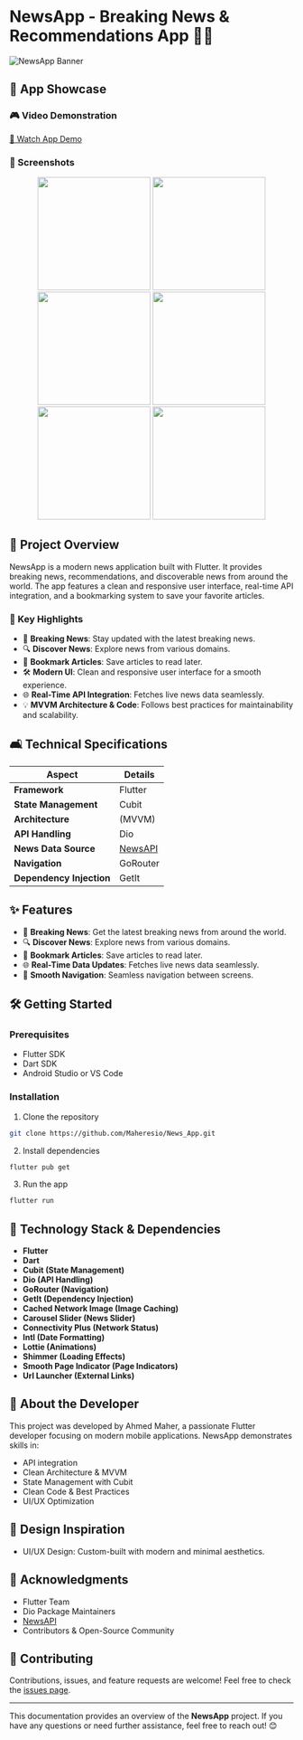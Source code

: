 # NewsApp - Breaking News & Recommendations App 📰✨

![NewsApp Banner](news.jpg)

## 🎥 App Showcase

### 🎮 Video Demonstration
[🎥 Watch App Demo](https://drive.google.com/file/d/1w1aP2trNPkTYxR_LYr6iDiHcDmglTPP-/view?usp=sharing)

### 📱 Screenshots
<p align="center">
  <img src="1.jpeg" width="200" />
  <img src="2.jpeg" width="200" />
  <img src="3.jpeg" width="200" />
  <img src="4.jpeg" width="200" />
  <img src="5.png" width="200" />
  <img src="6.png" width="200" />
</p>

## 🚀 Project Overview

NewsApp is a modern news application built with Flutter. It provides breaking news, recommendations, and discoverable news from around the world. The app features a clean and responsive user interface, real-time API integration, and a bookmarking system to save your favorite articles.

### 🔑 Key Highlights
- 📰 **Breaking News**: Stay updated with the latest breaking news.
- 🔍 **Discover News**: Explore news from various domains.
- 📌 **Bookmark Articles**: Save articles to read later.
- 🛠️ **Modern UI**: Clean and responsive user interface for a smooth experience.
- 🌐 **Real-Time API Integration**: Fetches live news data seamlessly.
- 💡 **MVVM Architecture & Code**: Follows best practices for maintainability and scalability.

## 🛋️ Technical Specifications

| Aspect | Details |
|--------|---------|
| **Framework** | Flutter |
| **State Management** | Cubit |
| **Architecture** |(MVVM) |
| **API Handling** | Dio |
| **News Data Source** | [NewsAPI](https://newsapi.org/) |
| **Navigation** | GoRouter |
| **Dependency Injection** | GetIt |

## ✨ Features

- 📰 **Breaking News**: Get the latest breaking news from around the world.
- 🔍 **Discover News**: Explore news from various domains.
- 📌 **Bookmark Articles**: Save articles to read later.
- 🌐 **Real-Time Data Updates**: Fetches live news data seamlessly.
- 🔄 **Smooth Navigation**: Seamless navigation between screens.

## 🛠️ Getting Started

### Prerequisites
- Flutter SDK
- Dart SDK
- Android Studio or VS Code

### Installation
1. Clone the repository
```bash
git clone https://github.com/Maheresio/News_App.git
```

2. Install dependencies
```bash
flutter pub get
```

3. Run the app
```bash
flutter run
```

## 🤝 Technology Stack & Dependencies
- **Flutter**
- **Dart**
- **Cubit (State Management)**
- **Dio (API Handling)**
- **GoRouter (Navigation)**
- **GetIt (Dependency Injection)**
- **Cached Network Image (Image Caching)**
- **Carousel Slider (News Slider)**
- **Connectivity Plus (Network Status)**
- **Intl (Date Formatting)**
- **Lottie (Animations)**
- **Shimmer (Loading Effects)**
- **Smooth Page Indicator (Page Indicators)**
- **Url Launcher (External Links)**

## 🤝 About the Developer
This project was developed by Ahmed Maher, a passionate Flutter developer focusing on modern mobile applications. NewsApp demonstrates skills in:
- API integration
- Clean Architecture & MVVM
- State Management with Cubit
- Clean Code & Best Practices
- UI/UX Optimization

## 🎨 Design Inspiration
- UI/UX Design: Custom-built with modern and minimal aesthetics.

## 💪 Acknowledgments
- Flutter Team
- Dio Package Maintainers
- [NewsAPI](https://newsapi.org/)
- Contributors & Open-Source Community

## 🙏 Contributing
Contributions, issues, and feature requests are welcome! Feel free to check the [issues page](https://github.com/ahmed-gamal517/news_app/issues).

---

This documentation provides an overview of the **NewsApp** project. If you have any questions or need further assistance, feel free to reach out! 😊
